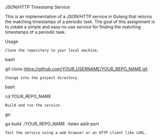 JSON/HTTP Timestamp Service

This is an implementation of a JSON/HTTP service in Golang that returns the matching timestamps of a periodic task. The goal of this assignment is to create a simple and easy-to-use service for finding the matching timestamps of a periodic task.



Usage

    Clone the repository to your local machine.

bash

git clone https://github.com/YOUR_USERNAME/YOUR_REPO_NAME.git

    Change into the project directory.

bash

cd YOUR_REPO_NAME

    Build and run the service.

go

go build
./YOUR_REPO_NAME -listen addr:port

    Test the service using a web browser or an HTTP client like cURL.
